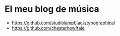 # El meu blog de música

- https://github.com/studiolampblack/typographical
- https://github.com/chesterhow/tale
